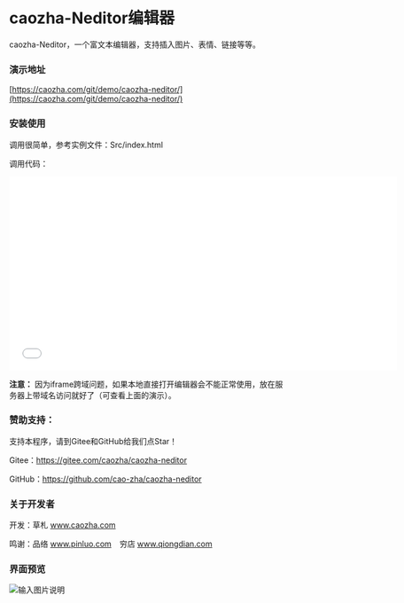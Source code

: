 # caozha-Neditor编辑器

caozha-Neditor，一个富文本编辑器，支持插入图片、表情、链接等等。


### 演示地址

[https://caozha.com/git/demo/caozha-neditor/](https://caozha.com/git/demo/caozha-neditor/)


### 安装使用

调用很简单，参考实例文件：Src/index.html

调用代码：

<textarea name="content" id="content" style="display: none"></textarea>
<iframe src="caozha-neditor/editor.html?id=content" frameborder="0" scrolling="no" width="700" height="350"></iframe>


**注意：** 因为iframe跨域问题，如果本地直接打开编辑器会不能正常使用，放在服务器上带域名访问就好了（可查看上面的演示）。

### 赞助支持：

支持本程序，请到Gitee和GitHub给我们点Star！

Gitee：https://gitee.com/caozha/caozha-neditor

GitHub：https://github.com/cao-zha/caozha-neditor


### 关于开发者

开发：草札 www.caozha.com

鸣谢：品络 www.pinluo.com  &ensp;  穷店 www.qiongdian.com


### 界面预览

![输入图片说明](https://images.gitee.com/uploads/images/2020/0526/183309_59f40ee6_7397417.png "1.png")

